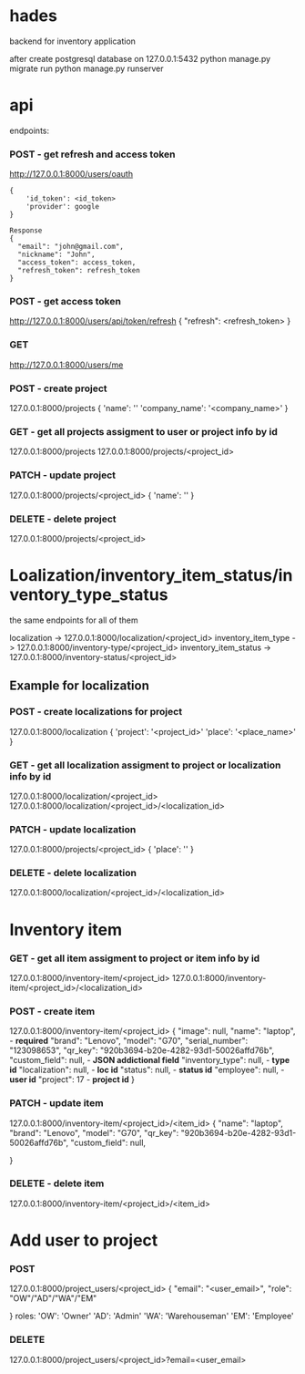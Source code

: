 # hades
backend for inventory application 


after create postgresql database on 127.0.0.1:5432
python manage.py migrate
run python manage.py runserver


# api
endpoints:

### POST  - get refresh and access token
http://127.0.0.1:8000/users/oauth
```
{
    'id_token': <id_token>
    'provider': google
}

```
```
Response
{
  "email": "john@gmail.com",
  "nickname": "John",
  "access_token": access_token,
  "refresh_token": refresh_token
}

```
### POST - get access token 
http://127.0.0.1:8000/users/api/token/refresh
{
    "refresh": <refresh_token>
}

### GET
http://127.0.0.1:8000/users/me



### POST - create project
127.0.0.1:8000/projects
{
    'name': '<project name>'
    'company_name': '<company_name>'
}
### GET - get all projects assigment to user or project info by id
127.0.0.1:8000/projects
127.0.0.1:8000/projects/<project_id>
### PATCH - update project
127.0.0.1:8000/projects/<project_id>
{
    'name': '<new project name>'
}
### DELETE - delete project
127.0.0.1:8000/projects/<project_id>

# Loalization/inventory_item_status/inventory_type_status
the same endpoints for all of them

localization -> 127.0.0.1:8000/localization/<project_id>
inventory_item_type -> 127.0.0.1:8000/inventory-type/<project_id>
inventory_item_status -> 127.0.0.1:8000/inventory-status/<project_id>

## Example for localization
### POST - create localizations for project
127.0.0.1:8000/localization
{
    'project': '<project_id>'
    'place': '<place_name>'
}
### GET - get all localization assigment to project or localization info by id
127.0.0.1:8000/localization/<project_id>
127.0.0.1:8000/localization/<project_id>/<localization_id>
### PATCH - update localization
127.0.0.1:8000/projects/<project_id>
{
    'place': '<new place name>'
}
### DELETE - delete localization
127.0.0.1:8000/localization/<project_id>/<localization_id>


# Inventory item
### GET - get all item assigment to project or item info by id
127.0.0.1:8000/inventory-item/<project_id>
127.0.0.1:8000/inventory-item/<project_id>/<localization_id>

### POST - create item
127.0.0.1:8000/inventory-item/<project_id>
{
    "image": null,
    "name": "laptop", - **required**
    "brand": "Lenovo",
    "model": "G70",
    "serial_number": "123098653",
    "qr_key": "920b3694-b20e-4282-93d1-50026affd76b",
    "custom_field": null, - **JSON addictional field**
    "inventory_type": null, - **type id**
    "localization": null, - **loc id**
    "status": null, - **status id**
    "employee": null, - **user id**
    "project": 17 - **project id**
}

### PATCH - update item
127.0.0.1:8000/inventory-item/<project_id>/<item_id>
{
    "name": "laptop",
    "brand": "Lenovo",
    "model": "G70",
    "qr_key": "920b3694-b20e-4282-93d1-50026affd76b",
    "custom_field": null,

}

### DELETE - delete item
127.0.0.1:8000/inventory-item/<project_id>/<item_id>

# Add user to project

### POST
127.0.0.1:8000/project_users/<project_id>
{
    "email": "<user_email>",
    "role": "OW"/"AD"/"WA"/"EM"

}
roles:
'OW': 'Owner'
'AD': 'Admin'
'WA': 'Warehouseman'
'EM': 'Employee'

### DELETE
127.0.0.1:8000/project_users/<project_id>?email=<user_email>
